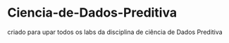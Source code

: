 # Ciencia-de-Dados-Preditiva
criado para upar todos os labs da disciplina de ciência de Dados Preditiva
